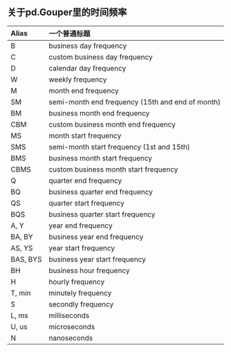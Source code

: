 ## 关于pd.Gouper里的时间频率

| Alias | 一个普通标题 |
| :------ | :------ | 
|B	|business day frequency|
|C	|custom business day frequency|
|D	|calendar day frequency|
|W	|weekly frequency|
|M	|month end frequency|
|SM	|semi-month end frequency (15th and end of month)|
|BM	|business month end frequency|
|CBM	|custom business month end frequency|
|MS	|month start frequency|
|SMS	|semi-month start frequency (1st and 15th)|
|BMS	|business month start frequency|
|CBMS	|custom business month start frequency|
|Q	|quarter end frequency|
|BQ	|business quarter end frequency|
|QS	|quarter start frequency|
|BQS	|business quarter start frequency|
|A, Y	|year end frequency|
|BA, BY	|business year end frequency|
|AS, YS	|year start frequency|
|BAS, BYS	|business year start frequency|
|BH	|business hour frequency|
|H	|hourly frequency|
|T, min	|minutely frequency|
|S	|secondly frequency|
|L, ms	|milliseconds|
|U, us	|microseconds|
|N	|nanoseconds|
